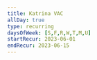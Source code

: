 ```yaml
---
title: Katrina VAC
allDay: true
type: recurring
daysOfWeek: [S,F,R,W,T,M,U]
startRecur: 2023-06-01
endRecur: 2023-06-15
---
```

